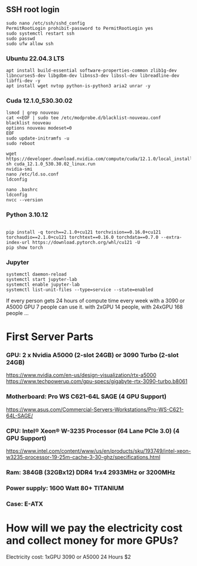 ## SSH root login
```shell
sudo nano /etc/ssh/sshd_config
PermitRootLogin prohibit-password to PermitRootLogin yes
sudo systemctl restart ssh
sudo passwd
sudo ufw allow ssh
```

### Ubuntu 22.04.3 LTS
```shell
apt install build-essential software-properties-common zlib1g-dev libncurses5-dev libgdbm-dev libnss3-dev libssl-dev libreadline-dev libffi-dev -y
apt install wget nvtop python-is-python3 aria2 unrar -y
```

### Cuda 12.1.0_530.30.02
```shell
lsmod | grep nouveau
cat <<EOF | sudo tee /etc/modprobe.d/blacklist-nouveau.conf
blacklist nouveau
options nouveau modeset=0
EOF
sudo update-initramfs -u
sudo reboot

wget https://developer.download.nvidia.com/compute/cuda/12.1.0/local_installers/cuda_12.1.0_530.30.02_linux.run
sh cuda_12.1.0_530.30.02_linux.run
nvidia-smi
nano /etc/ld.so.conf
ldconfig

nano .bashrc
ldconfig
nvcc --version
```

### Python 3.10.12
```shell

pip install -q torch==2.1.0+cu121 torchvision==0.16.0+cu121 torchaudio==2.1.0+cu121 torchtext==0.16.0 torchdata==0.7.0 --extra-index-url https://download.pytorch.org/whl/cu121 -U
pip show torch
```

### Jupyter

```shell
systemctl daemon-reload
systemctl start jupyter-lab
systemctl enable jupyter-lab
systemctl list-unit-files --type=service --state=enabled
```

If every person gets 24 hours of compute time every week with a 3090 or A5000 GPU 7 people can use it. with 2xGPU 14 people, with 24xGPU 168 people ...

# First Server Parts

### GPU: 2 x Nvidia A5000 (2-slot 24GB) or 3090 Turbo (2-slot 24GB)
https://www.nvidia.com/en-us/design-visualization/rtx-a5000 <br />
https://www.techpowerup.com/gpu-specs/gigabyte-rtx-3090-turbo.b8061 <br />

### Motherboard: Pro WS C621-64L SAGE (4 GPU Support)
https://www.asus.com/Commercial-Servers-Workstations/Pro-WS-C621-64L-SAGE/

### CPU: Intel® Xeon® W-3235 Processor (64 Lane PCIe 3.0) (4 GPU Support)
https://www.intel.com/content/www/us/en/products/sku/193749/intel-xeon-w3235-processor-19-25m-cache-3-30-ghz/specifications.html

### Ram: 384GB (32GBx12) DDR4 1rx4 2933MHz or 3200MHz 

### Power supply: 1600 Watt 80+ TITANIUM

### Case: E-ATX

# How will we pay the electricity cost and collect money for more GPUs?
Electricity cost: 1xGPU 3090 or A5000 24 Hours $2
